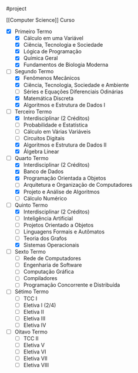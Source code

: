 #project 

[[Computer Science]] Curso


- [x] Primeiro Termo
	- [x] Cálculo em uma Variável
	- [x] Ciência, Tecnologia e Sociedade
	- [x] Lógica de Programação
	- [x] Química Geral
	- [x] Fundamentos de Biologia Moderna
- [ ] Segundo Termo
	- [x] Fenômenos Mecânicos
	- [x] Ciência, Tecnologia, Sociedade e Ambiente
	- [ ] Séries e Equações Diferenciais Odinárias
	- [x] Matemática Discreta
	- [x] Algoritmos e Estrutura de Dados I
- [ ] Terceiro Termo
	- [x] Interdisciplinar (2 Créditos)
	- [ ] Probabilidade e Estatística
	- [ ] Cálculo em Várias Variáveis
	- [ ] Circuitos Digitais
	- [x] Algoritmos e Estrutura de Dados II
	- [x] Álgebra Linear 
- [ ] Quarto Termo
	- [x] Interdisciplinar (2 Créditos)
	- [x] Banco de Dados
	- [x] Programação Orientada a Objetos
	- [ ] Arquitetura e Organização de Computadores
	- [x] Projeto e Análise de Algoritmos
	- [ ] Cálculo Numérico
- [ ] Quinto Termo
	- [x] Interdisciplinar (2 Créditos)
	- [ ] Inteligẽncia Artificial
	- [ ] Projetos Orientado a Objetos
	- [ ] Linguagens Formais e Autômatos
	- [ ] Teoria dos Grafos
	- [x] Sistemas Operacionais
- [ ] Sexto Termo
	- [ ] Rede de Computadores
	- [ ] Engenharia de Software
	- [ ] Computação Gráfica
	- [ ] Compiladores
	- [ ] Programação Concorrente e Distribuída
- [ ] Sétimo Termo
	- [ ] TCC I
	- [ ] Eletiva I (2/4)
	- [ ] Eletiva II
	- [ ] Eletiva III
	- [ ] Eletiva IV
- [ ] Oitavo Termo
	- [ ] TCC II
	- [ ] Eletiva V
	- [ ] Eletiva VI
	- [ ] Eletiva VII
	- [ ] Eletiva VIII

